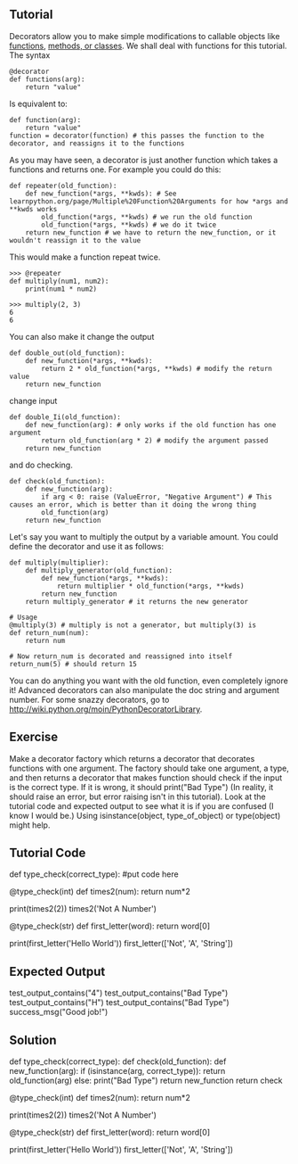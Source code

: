 Tutorial
--------

Decorators allow you to make simple modifications to callable objects like [functions](http://www.learnpython.org/en/Functions ""), [methods, or classes](http://www.learnpython.org/en/Classes%20and%20Objects ""). We shall deal with functions for this tutorial. The syntax

    @decorator
    def functions(arg):
        return "value"

Is equivalent to:

    def function(arg):
        return "value"
    function = decorator(function) # this passes the function to the decorator, and reassigns it to the functions

As you may have seen, a decorator is just another function which takes a functions and returns one. For example you could do this:

    def repeater(old_function):
        def new_function(*args, **kwds): # See learnpython.org/page/Multiple%20Function%20Arguments for how *args and **kwds works
            old_function(*args, **kwds) # we run the old function
            old_function(*args, **kwds) # we do it twice
        return new_function # we have to return the new_function, or it wouldn't reassign it to the value

This would make a function repeat twice.

    >>> @repeater
    def multiply(num1, num2):
        print(num1 * num2)

    >>> multiply(2, 3)
    6
    6

You can also make it change the output

    def double_out(old_function):
        def new_function(*args, **kwds):
            return 2 * old_function(*args, **kwds) # modify the return value
        return new_function

change input

    def double_Ii(old_function):
        def new_function(arg): # only works if the old function has one argument
            return old_function(arg * 2) # modify the argument passed
        return new_function

and do checking.

    def check(old_function):
        def new_function(arg):
            if arg < 0: raise (ValueError, "Negative Argument") # This causes an error, which is better than it doing the wrong thing
            old_function(arg)
        return new_function

Let's say you want to multiply the output by a variable amount. You could define the decorator and use it as follows: 

    def multiply(multiplier):
        def multiply_generator(old_function):
            def new_function(*args, **kwds):
                return multiplier * old_function(*args, **kwds)
            return new_function
        return multiply_generator # it returns the new generator
    
    # Usage
    @multiply(3) # multiply is not a generator, but multiply(3) is
    def return_num(num):
        return num
        
    # Now return_num is decorated and reassigned into itself
    return_num(5) # should return 15

 You can do anything you want with the old function, even completely ignore it! Advanced decorators can also manipulate the doc string and argument number.
For some snazzy decorators, go to <http://wiki.python.org/moin/PythonDecoratorLibrary>.

Exercise
--------
Make a decorator factory which returns a decorator that decorates functions with one argument. The factory should take one argument, a type, and then returns a decorator that makes function should check if the input is the correct type. If it is wrong, it should print("Bad Type") (In reality, it should raise an error, but error raising isn't in this tutorial). Look at the tutorial code and expected output to see what it is if you are confused (I know I would be.) Using isinstance(object, type_of_object) or type(object) might help.

Tutorial Code
-------------
def type_check(correct_type):
    #put code here

@type_check(int)
def times2(num):
    return num*2

print(times2(2))
times2('Not A Number')

@type_check(str)
def first_letter(word):
    return word[0]

print(first_letter('Hello World'))
first_letter(['Not', 'A', 'String'])


Expected Output
---------------

test_output_contains("4")
test_output_contains("Bad Type")
test_output_contains("H")
test_output_contains("Bad Type")
success_msg("Good job!")

Solution
--------

def type_check(correct_type):
    def check(old_function):
        def new_function(arg):
            if (isinstance(arg, correct_type)):
                return old_function(arg)
            else:
                print("Bad Type")
        return new_function
    return check

@type_check(int)
def times2(num):
    return num*2

print(times2(2))
times2('Not A Number')

@type_check(str)
def first_letter(word):
    return word[0]

print(first_letter('Hello World'))
first_letter(['Not', 'A', 'String'])
